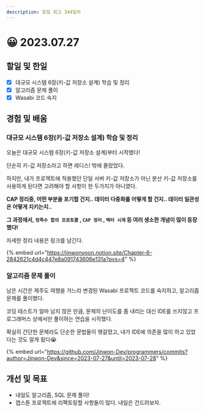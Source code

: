 ```yaml
---
description: 일일 회고 344일차
---
```


# 😀 2023.07.27

## 할일 및 한일&#x20;

* [x] 대규모 시스템 6장(키-값 저장소 설계) 학습 및 정리&#x20;
* [x] 알고리즘 문제 풀이&#x20;
* [x] Wasabi 코드 숙지&#x20;

## 경험 및 배움&#x20;

### 대규모 시스템 6장(키-값 저장소 설계) 학습 및 정리&#x20;

오늘은 대규모 시스템 6장(키-값 저장소 설계)부터 시작했다!

단순히 키-값 저장소라고 하면 레디스! 밖에 몰랐었다.

하지만, 내가 프로젝트에 적용했던 단일 서버 키-값 저장소가 아닌 분산 키-값 저장소를 사용하게 된다면 고려해야 할 사항이 한 두가지가 아니였다.

**CAP 정리중, 어떤 부분을 포기할 건지.. 데이터 다중화를 어떻게 할 건지.. 데이터 일관성은 어떻게 지키는지..**

**그 과정에서, `정족수 합의 프로토콜` , `CAP 정리` , `벡터 시계` 등 여러 생소한 개념이 많이 등장했다!**

자세한 정리 내용은 링크를 남긴다.

{% embed url="https://jinwonyoon.notion.site/Chapter-6-2842621c4d4c447e8a091743606e131a?pvs=4" %}

### 알고리즘 문제 풀이&#x20;

남은 시간은 제주도 여행을 가느라 변경된 Wasabi 프로젝트 코드를 숙지하고, 알고리즘 문제를 풀이했다.

코딩 테스트가 얼마 남지 않은 만큼, 문제의 난이도를 좀 내리는 대신 IDE를 쓰지않고 프로그래머스 상에서만 풀이하는 연습을 시작했다.

확실히 간단한 문제라도 단순한 문법들이 헷갈렸고, 내가 IDE에 의존을 많이 하고 있었다는 것도 알게 됬다😭

{% embed url="https://github.com/Jinwon-Dev/programmers/commits?author=Jinwon-Dev&since=2023-07-27&until=2023-07-28" %}

## 개선 및 목표&#x20;

* 내일도 알고리즘, SQL 문제 풀이!&#x20;
* 캡스톤 프로젝트에 리팩토링할 사항들이 많다. 내일은 건드려보자.&#x20;
